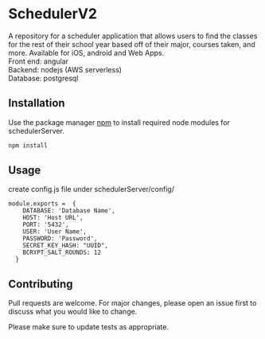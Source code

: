 # SchedulerV2
A repository for a scheduler application that allows users to find the classes for the rest of their school year based off of their major, courses taken, and more. Available for iOS, android and Web Apps.\
Front end: angular\
Backend: nodejs (AWS serverless)\
Database: postgresql


## Installation

Use the package manager [npm](https://nodejs.org/en/download/) to install required node modules for schedulerServer.

```bash
npm install
```

## Usage
create config.js file under schedulerServer/config/

```nodejs
module.exports =  {
    DATABASE: 'Database Name',
    HOST: 'Host URL',
    PORT: '5432',
    USER: 'User Name',
    PASSWORD: 'Password',
    SECRET_KEY_HASH: "UUID",
    BCRYPT_SALT_ROUNDS: 12
  }
```

## Contributing
Pull requests are welcome. For major changes, please open an issue first to discuss what you would like to change.

Please make sure to update tests as appropriate.
